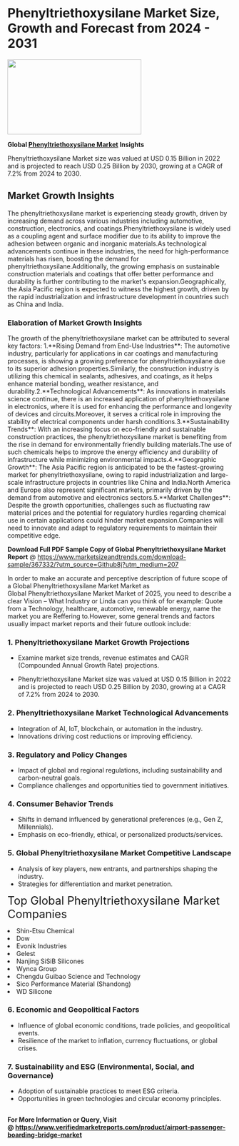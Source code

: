 <H1>Phenyltriethoxysilane Market Size, Growth and Forecast from 2024 - 2031</H1><img class="aligncenter size-medium wp-image-584254" src="https://thirdeyenews.in/wp-content/uploads/2024/09/Global-Market-Research-300x168.jpeg" alt="" width="300" height="168" /><p><strong>Global&nbsp;<a href="https://www.marketsizeandtrends.com/download-sample/367332/?utm_source=Github8j?utm_medium=207">Phenyltriethoxysilane Market</a> Insights</strong></p><p>Phenyltriethoxysilane Market size was valued at USD 0.15 Billion in 2022 and is projected to reach USD 0.25 Billion by 2030, growing at a CAGR of 7.2% from 2024 to 2030.</p><p><h2>Market Growth Insights</h2> The phenyltriethoxysilane market is experiencing steady growth, driven by increasing demand across various industries including automotive, construction, electronics, and coatings.Phenyltriethoxysilane is widely used as a coupling agent and surface modifier due to its ability to improve the adhesion between organic and inorganic materials.As technological advancements continue in these industries, the need for high-performance materials has risen, boosting the demand for phenyltriethoxysilane.Additionally, the growing emphasis on sustainable construction materials and coatings that offer better performance and durability is further contributing to the market's expansion.Geographically, the Asia Pacific region is expected to witness the highest growth, driven by the rapid industrialization and infrastructure development in countries such as China and India.<h3>Elaboration of Market Growth Insights</h3> The growth of the phenyltriethoxysilane market can be attributed to several key factors: 1.**Rising Demand from End-Use Industries**: The automotive industry, particularly for applications in car coatings and manufacturing processes, is showing a growing preference for phenyltriethoxysilane due to its superior adhesion properties.Similarly, the construction industry is utilizing this chemical in sealants, adhesives, and coatings, as it helps enhance material bonding, weather resistance, and durability.2.**Technological Advancements**: As innovations in materials science continue, there is an increased application of phenyltriethoxysilane in electronics, where it is used for enhancing the performance and longevity of devices and circuits.Moreover, it serves a critical role in improving the stability of electrical components under harsh conditions.3.**Sustainability Trends**: With an increasing focus on eco-friendly and sustainable construction practices, the phenyltriethoxysilane market is benefiting from the rise in demand for environmentally friendly building materials.The use of such chemicals helps to improve the energy efficiency and durability of infrastructure while minimizing environmental impacts.4.**Geographic Growth**: The Asia Pacific region is anticipated to be the fastest-growing market for phenyltriethoxysilane, owing to rapid industrialization and large-scale infrastructure projects in countries like China and India.North America and Europe also represent significant markets, primarily driven by the demand from automotive and electronics sectors.5.**Market Challenges**: Despite the growth opportunities, challenges such as fluctuating raw material prices and the potential for regulatory hurdles regarding chemical use in certain applications could hinder market expansion.Companies will need to innovate and adapt to regulatory requirements to maintain their competitive edge.<p><span class=""><strong>Download Full PDF Sample Copy of Global Phenyltriethoxysilane Market Report</strong> @ <a href="https://www.marketsizeandtrends.com/download-sample/367332/?utm_source=Github8j?utm_medium=207" target="_blank">https://www.marketsizeandtrends.com/download-sample/367332/?utm_source=Github8j?utm_medium=207</a></span></p><p>In order to make an accurate and perceptive description of future scope of a Global&nbsp;Phenyltriethoxysilane Market Market as Global&nbsp;Phenyltriethoxysilane Market Market of 2025, you need to describe a clear Vision &ndash; What Industry or Linda can you think of for example: Quote from a Technology, healthcare, automotive, renewable energy, name the market you are Reffering to.However, some general trends and factors usually impact market reports and their future outlook include:</p><h3>1.&nbsp;<strong>Phenyltriethoxysilane Market Growth Projections</strong></h3><ul><li>Examine market size trends, revenue estimates and CAGR (Compounded Annual Growth Rate) projections.</li><li><p>Phenyltriethoxysilane Market size was valued at USD 0.15 Billion in 2022 and is projected to reach USD 0.25 Billion by 2030, growing at a CAGR of 7.2% from 2024 to 2030.</p></li></ul><h3>2.&nbsp;<strong>Phenyltriethoxysilane Market Technological Advancements</strong></h3><ul><li>Integration of AI, IoT, blockchain, or automation in the industry.</li><li>Innovations driving cost reductions or improving efficiency.</li></ul><h3>3.&nbsp;<strong>Regulatory and Policy Changes</strong></h3><ul><li>Impact of global and regional regulations, including sustainability and carbon-neutral goals.</li><li>Compliance challenges and opportunities tied to government initiatives.</li></ul><h3>4.&nbsp;<strong>Consumer Behavior Trends</strong></h3><ul><li>Shifts in demand influenced by generational preferences (e.g., Gen Z, Millennials).</li><li>Emphasis on eco-friendly, ethical, or personalized products/services.</li></ul><h3>5.&nbsp;<strong>Global Phenyltriethoxysilane Market Competitive Landscape</strong></h3><ul><li>Analysis of key players, new entrants, and partnerships shaping the industry.</li><li>Strategies for differentiation and market penetration.</li></ul><p data-pm-slice="1 1 []"><span style="color: inherit; font-family: inherit; font-size: 25px;">Top Global Phenyltriethoxysilane Market Companies</span></p><div class="" data-test-id=""><p><li>Shin-Etsu Chemical</li><li> Dow</li><li> Evonik Industries</li><li> Gelest</li><li> Nanjing SiSiB Silicones</li><li> Wynca Group</li><li> Chengdu Guibao Science and Technology</li><li> Sico Performance Material (Shandong)</li><li> WD Silicone</li></p></div><h3>6.&nbsp;<strong>Economic and Geopolitical Factors</strong></h3><ul><li>Influence of global economic conditions, trade policies, and geopolitical events.</li><li>Resilience of the market to inflation, currency fluctuations, or global crises.</li></ul><h3>7.&nbsp;<strong>Sustainability and ESG (Environmental, Social, and Governance)</strong></h3><ul><li>Adoption of sustainable practices to meet ESG criteria.</li><li>Opportunities in green technologies and circular economy principles.</li></ul><h2><strong style="font-size: 14px;">For More Information or Query, Visit @&nbsp;</strong><a style="background-color: #ffffff; font-size: 14px;" href="https://www.marketsizeandtrends.com/report/phenyltriethoxysilane-market/" target="_blank">https://www.verifiedmarketreports.com/product/airport-passenger-boarding-bridge-market</a></h2>